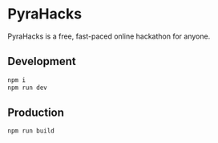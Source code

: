 # PyraHacks

PyraHacks is a free, fast-paced online hackathon for anyone.

## Development

```bash
npm i
npm run dev
```

## Production
```bash
npm run build
```
